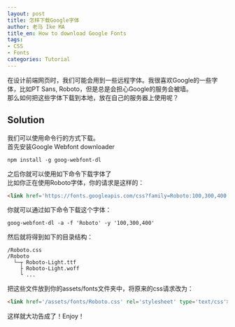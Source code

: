 ```yaml
---
layout: post
title: 怎样下载Google字体
author: 老马 Ike MA
title_en: How to download Google Fonts
tags:
- CSS
- Fonts
categories: Tutorial
---
```



在设计前端网页时，我们可能会用到一些远程字体。我很喜欢Google的一些字体，比如PT Sans, Roboto，但是总是会担心Google的服务会被墙。  
那么如何把这些字体下载到本地，放在自己的服务器上使用呢？  

## Solution
我们可以使用命令行的方式下载。  
首先安装Google Webfont downloader  
```
npm install -g goog-webfont-dl
```
之后你就可以使用如下命令下载字体了  
比如你正在使用Roboto字体，你的请求是这样的：
```html
<link href='https://fonts.googleapis.com/css?family=Roboto:100,300,400' rel='stylesheet' type='text/css'>
```
你就可以通过如下命令下载这个字体：
```
goog-webfont-dl -a -f 'Roboto' -y '100,300,400'
```
然后就将得到如下的目录结构：
```
/Roboto.css
/Roboto
  └─┬ Roboto-Light.ttf
    ├ Roboto-Light.woff
    └ ...
```
把这些文件放到你的assets/fonts文件夹中，将原来的css请求改为：
```html
<link href='/assets/fonts/Roboto.css' rel='stylesheet' type='text/css'>
```
这样就大功告成了！Enjoy！
